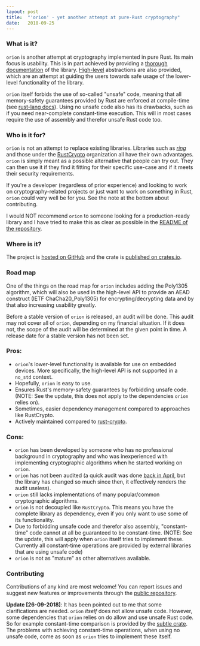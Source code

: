 ```yaml
---
layout: post
title:  "'orion' - yet another attempt at pure-Rust cryptography"
date:   2018-09-25
---
```


### What is it?

`orion` is another attempt at cryptography implemented in pure Rust. Its main focus
is usability. This is in part achieved by providing a [thorough documentation](https://docs.rs/orion/0.7.1/orion/) of the library.
[High-level](https://docs.rs/orion/0.7.1/orion/default/index.html) abstractions
are also provided, which are an attempt at guiding the users towards safe usage
of the lower-level functionality of the library.

`orion` itself forbids the use of so-called "unsafe" code, meaning that all
memory-safety guarantees provided by Rust are enforced at compile-time
(see [rust-lang docs](https://doc.rust-lang.org/book/second-edition/ch19-01-unsafe-rust.html)).
Using no unsafe code also has its drawbacks, such as if you need near-complete
constant-time execution. This will in most cases require the use of assembly
and therefor unsafe Rust code too.

### Who is it for?

`orion` is not an attempt to replace existing libraries. Libraries such as
[*ring*](https://github.com/briansmith/ring) and those under the
[RustCrypto](https://github.com/RustCrypto) organization all have their own advantages.
`orion` is simply meant as a possible alternative that people can try out. They can then use it
 if they find it fitting for their specific use-case and if it meets their security requirements.

If you're a developer (regardless of prior experience) and looking to work on cryptography-related projects or just
want to work on something in Rust, `orion` could very well be for you. See the note at the bottom about contributing.

I would NOT recommend `orion` to someone looking for a production-ready library
and I have tried to make this as clear as possible in the [README of the repository](https://github.com/brycx/orion#warning).

### Where is it?
The project is [hosted on GitHub](https://github.com/brycx) and the
crate is [published on crates.io](https://crates.io/crates/orion).

### Road map

One of the things on the road map for `orion` includes adding the Poly1305 algorithm,
which will also be used in the high-level API to provide an AEAD construct (IETF ChaCha20_Poly1305)
for encrypting/decrypting data and by that also increasing usability greatly.

Before a stable version  of `orion` is released, an audit will be done.
This audit may not cover all of `orion`, depending on my financial situation.
If it does not, the scope of the audit will be determined at the given point
in time. A release date for a stable version has not been set.


### Pros:
- `orion`'s lower-level functionality is available for use on embedded devices.
More specifically, the high-level API is not supported in a `no_std` context.
- Hopefully, `orion` is easy to use.
- Ensures Rust's memory-safety guarantees by forbidding unsafe code. (NOTE: See the update, this does not apply to the dependencies `orion` relies on).
- Sometimes, easier dependency management compared to approaches like RustCrypto.
- Actively maintained compared to [rust-crypto](https://github.com/DaGenix/rust-crypto).

### Cons:
- `orion` has been developed by someone who has no professional background in
cryptography and who was inexperienced with implementing
cryptographic algorithms when he started working on `orion`.
- `orion` has not been audited (a quick audit was done
[back in April](https://github.com/brycx/orion/issues/3), but the library has
changed so much since then, it effectively renders the audit useless).
- `orion` still lacks implementations of many popular/common cryptographic algorithms.
- `orion` is not decoupled like `RustCrypto`. This means you have the complete
library as dependency, even if you only want to use some of its functionality.
- Due to forbidding unsafe code and therefor also assembly,
"constant-time" code cannot at all be guaranteed to be constant-time. (NOTE: See the update, this will apply when `orion` itself tries to implement these. Currently all
  constant-time operations are provided by external libraries that are using unsafe code)
- `orion` is not as "mature" as other alternatives available.

### Contributing
Contributions of any kind are most welcome! You can report issues and
suggest new features or improvements through the [public repository](https://github.com/brycx/orion).

**Update [26-09-2018]**: It has been pointed out to me that some clarifications are needed.
`orion` _itself_ does not allow unsafe code. However, some dependencies that `orion`
relies on do allow and use unsafe Rust code. So for example constant-time comparison is
provided by the [subtle crate](https://crates.io/crates/subtle). The problems with
achieving constant-time operations, when using no unsafe code, come as soon as `orion`
tries to implement these itself.
